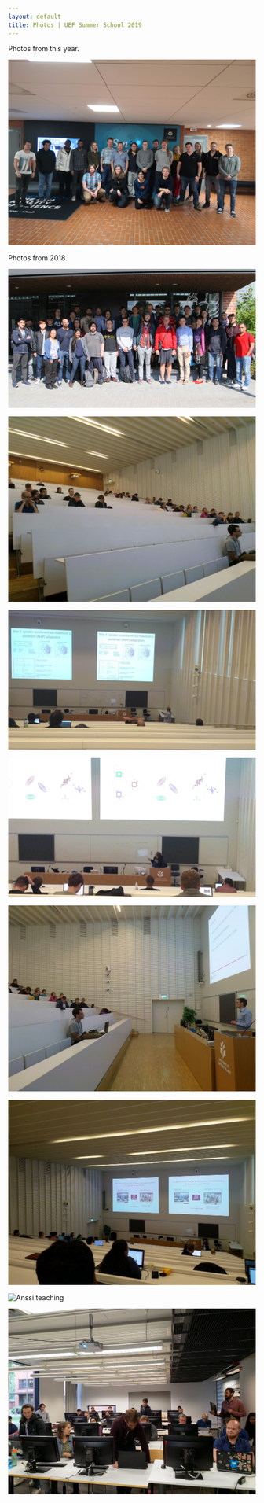 ```yaml
---
layout: default
title: Photos | UEF Summer School 2019
---
```


Photos from this year.

![Group photo](photos/group_photo_2019.jpg)

Photos from 2018.

![Group photo](photos/group_photo.jpg)

![Audience listening lecture](photos/audience.jpg)

![Tomi Lecturing](photos/tomi.jpg)

![Ville Lecturing](photos/ville.jpg)

![Kyrki Lecturing](photos/kyrki.jpg)

![Photo from the back row of auditorium](photos/back_row.jpg)

![Anssi teaching](photos/anssi.jpg)

![Computer class](photos/practicals.jpg)


